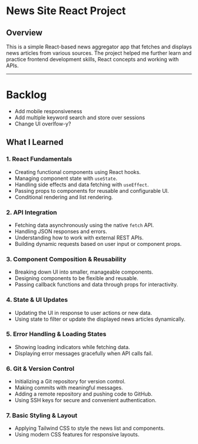 # News Site React Project

## Overview

This is a simple React-based news aggregator app that fetches and displays news articles from various sources. The project helped me further learn and practice frontend development skills, React concepts and working with APIs.

---
# Backlog

- Add mobile responsiveness
- Add multiple keyword search and store over sessions
- Change UI overlfow-y?

## What I Learned

### 1. React Fundamentals
- Creating functional components using React hooks.
- Managing component state with `useState`.
- Handling side effects and data fetching with `useEffect`.
- Passing props to components for reusable and configurable UI.
- Conditional rendering and list rendering.

### 2. API Integration
- Fetching data asynchronously using the native `fetch` API.
- Handling JSON responses and errors.
- Understanding how to work with external REST APIs.
- Building dynamic requests based on user input or component props.

### 3. Component Composition & Reusability
- Breaking down UI into smaller, manageable components.
- Designing components to be flexible and reusable.
- Passing callback functions and data through props for interactivity.

### 4. State & UI Updates
- Updating the UI in response to user actions or new data.
- Using state to filter or update the displayed news articles dynamically.

### 5. Error Handling & Loading States
- Showing loading indicators while fetching data.
- Displaying error messages gracefully when API calls fail.

### 6. Git & Version Control
- Initializing a Git repository for version control.
- Making commits with meaningful messages.
- Adding a remote repository and pushing code to GitHub.
- Using SSH keys for secure and convenient authentication.

### 7. Basic Styling & Layout
- Applying Tailwind CSS to style the news list and components.
- Using modern CSS features for responsive layouts.
